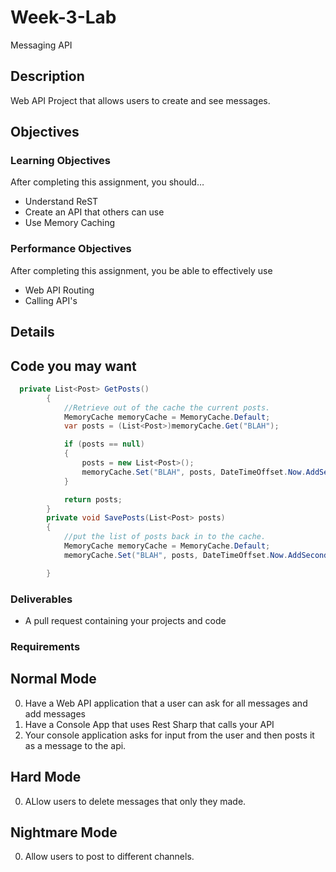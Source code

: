 # Week-3-Lab
Messaging API

## Description
Web API Project that allows users to create and see messages.


## Objectives

### Learning Objectives

After completing this assignment, you should…

* Understand ReST
* Create an API that others can use
* Use Memory Caching


### Performance Objectives

After completing this assignment, you be able to effectively use

* Web API Routing
* Calling API's


## Details

Code you may want
-----------------

```c#
  private List<Post> GetPosts()
        {
            //Retrieve out of the cache the current posts.
            MemoryCache memoryCache = MemoryCache.Default;
            var posts = (List<Post>)memoryCache.Get("BLAH");

            if (posts == null)
            {
                posts = new List<Post>();
                memoryCache.Set("BLAH", posts, DateTimeOffset.Now.AddSeconds(10));
            }

            return posts;
        }
        private void SavePosts(List<Post> posts)
        {
            //put the list of posts back in to the cache.
            MemoryCache memoryCache = MemoryCache.Default;
            memoryCache.Set("BLAH", posts, DateTimeOffset.Now.AddSeconds(10));

        }
```

### Deliverables

* A pull request containing your projects and code


### Requirements

## Normal Mode

0. Have a Web API application that a user can ask for all messages and add messages
1. Have a Console App that uses Rest Sharp that calls your API
2. Your console application asks for input from the user and then posts it as a message to the api.


## Hard Mode

0. ALlow users to delete messages that only they made.


## Nightmare Mode

0. Allow users to post to different channels.
